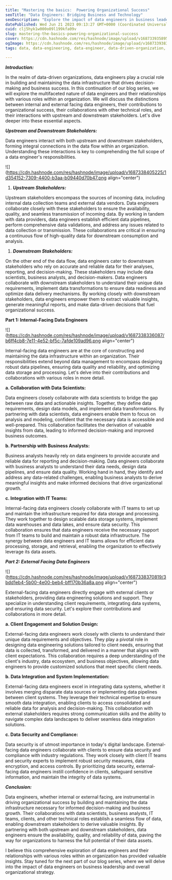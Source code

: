 ```yaml
---
title: "Mastering the basics:  Powering Organizational Success"
seoTitle: "Data Engineers: Bridging Business and Technology"
seoDescription: "Explore the impact of data engineers in business leadership and strategy, collaborating with executives and technical roles for optimal data utilization"
datePublished: Wed Jun 21 2023 09:13:27 GMT+0000 (Coordinated Universal Time)
cuid: clj5hyk1w000o09l199kfa09v
slug: mastering-the-basics-powering-organizational-success
cover: https://cdn.hashnode.com/res/hashnode/image/upload/v1687339358958/a6a57f30-171f-40fe-92fd-be98a8bf648e.jpeg
ogImage: https://cdn.hashnode.com/res/hashnode/image/upload/v1687339383195/36bee472-df45-46b6-9122-b8feae574fa5.jpeg
tags: data, data-engineering, data-engineer, data-driven-organization, data-engineering-basics

---
```


***Introduction:***

In the realm of data-driven organizations, data engineers play a crucial role in building and maintaining the data infrastructure that drives decision-making and business success. In this continuation of our blog series, we will explore the multifaceted nature of data engineers and their relationships with various roles within an organization. We will discuss the distinctions between internal and external facing data engineers, their contributions to organizational success, their collaborations with other technical roles, and their interactions with upstream and downstream stakeholders. Let's dive deeper into these essential aspects.

***Upstream and Downstream Stakeholders:***

Data engineers interact with both upstream and downstream stakeholders, forming integral connections in the data flow within an organization. Understanding these interactions is key to comprehending the full scope of a data engineer's responsibilities.

![](https://cdn.hashnode.com/res/hashnode/image/upload/v1687338405225/1d354152-7309-4400-b3aa-b09440d70b47.png align="center")

1. ***Upstream Stakeholders:***
    

Upstream stakeholders encompass the sources of incoming data, including internal data collection teams and external data vendors. Data engineers collaborate closely with these stakeholders to ensure the availability, quality, and seamless transmission of incoming data. By working in tandem with data providers, data engineers establish efficient data pipelines, perform comprehensive data validations, and address any issues related to data collection or transmission. These collaborations are critical in ensuring a continuous flow of high-quality data for downstream consumption and analysis.

1. ***Downstream Stakeholders:***
    

On the other end of the data flow, data engineers cater to downstream stakeholders who rely on accurate and reliable data for their analyses, reporting, and decision-making. These stakeholders may include data scientists, business analysts, and decision-makers. Data engineers collaborate with downstream stakeholders to understand their unique data requirements, implement data transformations to ensure data readiness and optimize data delivery mechanisms. By working closely with downstream stakeholders, data engineers empower them to extract valuable insights, generate meaningful reports, and make data-driven decisions that fuel organizational success.

**Part 1: Internal-Facing Data Engineers**

![](https://cdn.hashnode.com/res/hashnode/image/upload/v1687338336087/b6ff4cb8-7e11-4e52-bf5c-7afde109ad96.png align="center")

Internal-facing data engineers are at the core of constructing and maintaining the data infrastructure within an organization. Their responsibilities extend beyond data management to encompass designing robust data pipelines, ensuring data quality and reliability, and optimizing data storage and processing. Let's delve into their contributions and collaborations with various roles in more detail.

**a. Collaboration with Data Scientists:**

Data engineers closely collaborate with data scientists to bridge the gap between raw data and actionable insights. Together, they define data requirements, design data models, and implement data transformations. By partnering with data scientists, data engineers enable them to focus on analysis and modeling, confident that the necessary data is accessible and well-prepared. This collaboration facilitates the derivation of valuable insights from data, leading to informed decision-making and improved business outcomes.

**b. Partnership with Business Analysts:**

Business analysts heavily rely on data engineers to provide accurate and reliable data for reporting and decision-making. Data engineers collaborate with business analysts to understand their data needs, design data pipelines, and ensure data quality. Working hand in hand, they identify and address any data-related challenges, enabling business analysts to derive meaningful insights and make informed decisions that drive organizational growth.

**c. Integration with IT Teams:**

Internal-facing data engineers closely collaborate with IT teams to set up and maintain the infrastructure required for data storage and processing. They work together to design scalable data storage systems, implement data warehouses and data lakes, and ensure data security. This collaboration ensures that data engineers receive the necessary support from IT teams to build and maintain a robust data infrastructure. The synergy between data engineers and IT teams allows for efficient data processing, storage, and retrieval, enabling the organization to effectively leverage its data assets.

***Part 2: External Facing Data Engineers***

![](https://cdn.hashnode.com/res/hashnode/image/upload/v1687338370819/3bdd1eb4-5b00-4e00-beb4-bff170b36a8a.png align="center")

External-facing data engineers directly engage with external clients or stakeholders, providing data engineering solutions and support. They specialize in understanding client requirements, integrating data systems, and ensuring data security. Let's explore their contributions and collaborations in more detail.

**a. Client Engagement and Solution Design:**

External-facing data engineers work closely with clients to understand their unique data requirements and objectives. They play a pivotal role in designing data engineering solutions tailored to client needs, ensuring that data is collected, transformed, and delivered in a manner that aligns with client expectations. This collaboration requires a deep understanding of the client's industry, data ecosystem, and business objectives, allowing data engineers to provide customized solutions that meet specific client needs.

**b. Data Integration and System Implementation:**

External-facing data engineers excel in integrating data systems, whether it involves merging disparate data sources or implementing data pipelines between client systems. They leverage their technical expertise to ensure smooth data integration, enabling clients to access consolidated and reliable data for analysis and decision-making. This collaboration with external stakeholders requires strong communication skills and the ability to navigate complex data landscapes to deliver seamless data integration solutions.

**c. Data Security and Compliance:**

Data security is of utmost importance in today's digital landscape. External-facing data engineers collaborate with clients to ensure data security and compliance with industry regulations. They work closely with client IT teams and security experts to implement robust security measures, data encryption, and access controls. By prioritizing data security, external-facing data engineers instill confidence in clients, safeguard sensitive information, and maintain the integrity of data systems.

***Conclusion:***

Data engineers, whether internal or external facing, are instrumental in driving organizational success by building and maintaining the data infrastructure necessary for informed decision-making and business growth. Their collaborations with data scientists, business analysts, IT teams, clients, and other technical roles establish a seamless flow of data, enabling downstream stakeholders to derive valuable insights. By partnering with both upstream and downstream stakeholders, data engineers ensure the availability, quality, and reliability of data, paving the way for organizations to harness the full potential of their data assets.

I believe this comprehensive exploration of data engineers and their relationships with various roles within an organization has provided valuable insights. Stay tuned for the next part of our blog series, where we will delve into the impact of data engineers on business leadership and overall organizational strategy.